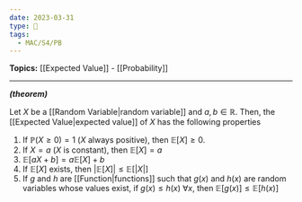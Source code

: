 ```yaml
---
date: 2023-03-31
type: 🧠
tags:
  - MAC/S4/PB
---
```


**Topics:** [[Expected Value]] - [[Probability]]

---

_**(theorem)**_

Let $X$ be a [[Random Variable|random variable]] and $a, b \in \mathbb{R}$. Then, the [[Expected Value|expected value]] of $X$ has the following properties

1. If $\mathbb{P}(X \geq 0) = 1$ ($X$ always positive), then $\mathbb{E}[X] \geq 0$.
2. If $X = a$ ($X$ is constant), then $\mathbb{E}[X] = a$
3. $\mathbb{E}[aX + b] = a \mathbb{E}[X] + b$
4. If $\mathbb{E}[X]$ exists, then $|\mathbb{E}[X]| \leq \mathbb{E}[|X|]$
5. If $g$ and $h$ are [[Function|functions]] such that $g(x)$ and $h(x)$ are random variables whose values exist, if $g(x) \leq h(x)\ \forall x$, then $\mathbb{E}[g(x)] \leq \mathbb{E}[h(x)]$
